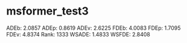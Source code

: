 # msformer_test3

ADEb: 2.0857
ADEp: 0.8619
ADEv: 2.6225
FDEb: 4.0083
FDEp: 1.7095
FDEv: 4.8374
Rank: 1333
WSADE: 1.4833
WSFDE: 2.8408